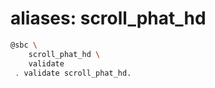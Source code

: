 # aliases: scroll_phat_hd

```bash
@sbc \
	scroll_phat_hd \
	validate
 . validate scroll_phat_hd.
```
